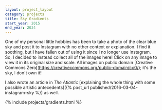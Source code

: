 ```yaml
---
layout: project_layout
category: projects
title: Sky Gradients
start_year: 2015
end_year: 2024
---
```

<link rel="stylesheet" href="/static/css/projects/gradients.css">
<link rel="stylesheet" href="/static/css/projects/lightbox.css">
<script src="/static/js/lightbox-plus-jquery.min.js"></script>

One of my personal little hobbies has been to take a photo of the clear blue sky and post it to Instagram with no other context or explanation. I find it soothing, but I have fallen out of using it since I no longer use Instagram. So, I decided to instead collect all of the images here! Click on any image to view it in its original size and scale. All images on public domain [Creative Commons Zero[(https://creativecommons.org/public-domain/cc0/); it's the sky, I don't own it!

I also wrote an article in _The Atlantic_ [explaining the whole thing with some possible artistic antecedents]({% post_url published/2016-03-04-instagram-sky %}) as well.

{% include projects/gradients.html %}
